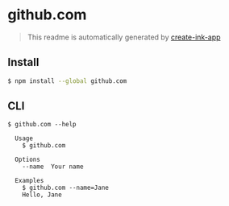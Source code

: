 # github.com

> This readme is automatically generated by [create-ink-app](https://github.com/vadimdemedes/create-ink-app)


## Install

```bash
$ npm install --global github.com
```


## CLI

```
$ github.com --help

  Usage
    $ github.com

  Options
    --name  Your name

  Examples
    $ github.com --name=Jane
    Hello, Jane
```
